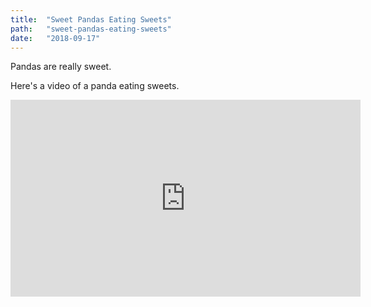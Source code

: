 ```yaml
---
title:  "Sweet Pandas Eating Sweets"
path:   "sweet-pandas-eating-sweets"
date:   "2018-09-17"
---
```


Pandas are really sweet.

Here's a video of a panda eating sweets.

<iframe width="560" height="315" src="https://www.youtube.com/embed/4n0xNbfJLR8" frameborder="0" allowfullscreen></iframe>